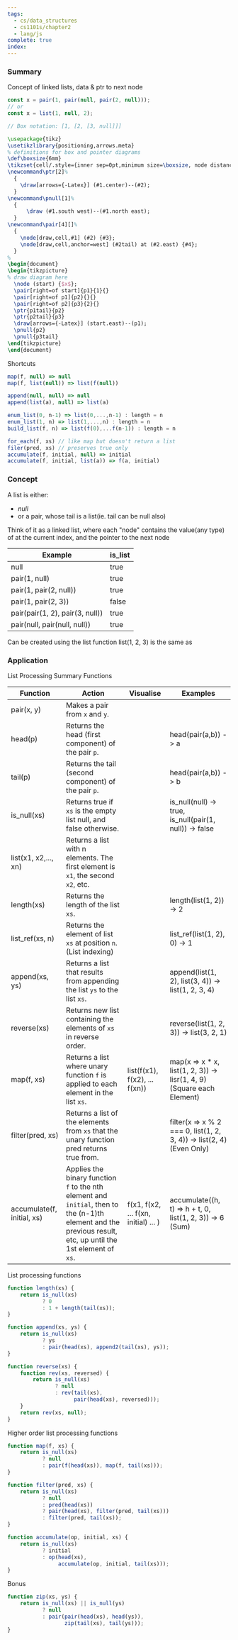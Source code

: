 ```yaml
---
tags:
  - cs/data_structures
  - cs1101s/chapter2
  - lang/js
complete: true
index:
---
```

### Summary
Concept of linked lists, data & ptr to next node
```js
const x = pair(1, pair(null, pair(2, null)));
// or
const x = list(1, null, 2);

// Box notation: [1, [2, [3, null]]]
```
```tikz
\usepackage{tikz}
\usetikzlibrary{positioning,arrows.meta}
% definitions for box and pointer diagrams
\def\boxsize{6mm}
\tikzset{cell/.style={inner sep=0pt,minimum size=\boxsize, node distance=2em and 3.5em}}
\newcommand\ptr[2]%
  {
    \draw[arrows={-Latex}] (#1.center)--(#2);
  }
\newcommand\pnull[1]%
  {
      \draw (#1.south west)--(#1.north east);
  }
\newcommand\pair[4][]%
  {
    \node[draw,cell,#1] (#2) {#3};
    \node[draw,cell,anchor=west] (#2tail) at (#2.east) {#4};
  }
% 
\begin{document}
\begin{tikzpicture}
% draw diagram here
  \node (start) {$x$};
  \pair[right=of start]{p1}{1}{}
  \pair[right=of p1]{p2}{}{}
  \pair[right=of p2]{p3}{2}{}
  \ptr{p1tail}{p2}
  \ptr{p2tail}{p3}
  \draw[arrows={-Latex}] (start.east)--(p1);
  \pnull{p2}
  \pnull{p3tail}
\end{tikzpicture}
\end{document}
```

Shortcuts
```js
map(f, null) => null
map(f, list(null)) => list(f(null))

append(null, null) => null
append(list(a), null) => list(a)

enum_list(0, n-1) => list(0,...,n-1) : length = n
enum_list(1, n) => list(1,...,n) : length = n
build_list(f, n) => list(f(0),...f(n-1)) : length = n

for_each(f, xs) // like map but doesn't return a list
filer(pred, xs) // preserves true only
accumulate(f, initial, null) => initial
accumulate(f, initial, list(a)) => f(a, initial)
```
### Concept
A list is either:
- _null_ 
- or a pair, whose tail is a list(ie. tail can be null also)

Think of it as a linked list, where each "node" contains the value(any type) of at the current index, and the pointer to the next node

| Example                         | is_list |
| ------------------------------- | ------- |
| null                            | true    |
| pair(1, null)                   | true    |
| pair(1, pair(2, null))          | true    |
| pair(1, pair(2, 3))             | false   |
| pair(pair(1, 2), pair(3, null)) | true    |
| pair(null, pair(null, null))    | true    |
Can be created using the list function
list(1, 2, 3) is the same as 
### Application
List Processing Summary Functions

| Function                   | Action                                                                                                                                                           | Visualise                            | Examples                                                                 |
| -------------------------- | ---------------------------------------------------------------------------------------------------------------------------------------------------------------- | ------------------------------------ | ------------------------------------------------------------------------ |
| pair(x, y)                 | Makes a pair from `x` and `y`.                                                                                                                                   |                                      |                                                                          |
| head(p)                    | Returns the head (first component) of the pair `p`.                                                                                                              |                                      | head(pair(a,b)) -> a                                                     |
| tail(p)                    | Returns the tail (second component) of the pair `p`.                                                                                                             |                                      | head(pair(a,b)) -> b                                                     |
| is_null(xs)                | Returns true if `xs` is the empty list null, and false otherwise.                                                                                                |                                      | is_null(null) -> true, is_null(pair(1, null)) -> false                   |
| list(x1, x2,..., xn)       | Returns a list with n elements. The first element is `x1`, the second `x2`, etc.                                                                                 |                                      |                                                                          |
| length(xs)                 | Returns the length of the list `xs`.                                                                                                                             |                                      | length(list(1, 2)) -> 2                                                  |
| list_ref(xs, n)            | Returns the element of list `xs` at position `n`. (List indexing)                                                                                                |                                      | list_ref(list(1, 2), 0) -> 1                                             |
| append(xs, ys)             | Returns a list that results from appending the list `ys` to the list `xs`.                                                                                       |                                      | append(list(1, 2), list(3, 4)) -> list(1, 2, 3, 4)                       |
| reverse(xs)                | Returns new list containing the elements of `xs` in reverse order.                                                                                               |                                      | reverse(list(1, 2, 3)) -> list(3, 2, 1)                                  |
| map(f, xs)                 | Returns a list where unary function `f` is applied to each element in the list `xs`.                                                                             | list(f(x1), f(x2), ... f(xn))        | map(x => x * x, list(1, 2, 3)) -> lisr(1, 4, 9)<br>(Square each Element) |
| filter(pred, xs)           | Returns a list of the elements from `xs` that the unary function pred returns true from.                                                                         |                                      | filter(x => x % 2 === 0, list(1, 2, 3, 4)) -> list(2, 4)<br>(Even Only)  |
| accumulate(f, initial, xs) | Applies the binary function `f` to the nth element and `initial`, then to the (n-1)th<br>element and the previous result, etc, up until the 1st element of `xs`. | f(x1, f(x2, ... f(xn, initial) ... ) | accumulate((h, t) => h + t, 0, list(1, 2, 3)) -> 6<br>(Sum)              |
List processing functions
```js
function length(xs) { 
	return is_null(xs)            
		   ? 0             
		   : 1 + length(tail(xs));
}

function append(xs, ys) {     
	return is_null(xs)            
		   ? ys            
		   : pair(head(xs), append2(tail(xs), ys));
}

function reverse(xs) {
	function rev(xs, reversed) {
		return is_null(xs)
			   ? null
			   : rev(tail(xs),
				     pair(head(xs), reversed)));
	}
	return rev(xs, null);
}
```
Higher order list processing functions
```js
function map(f, xs) {
	return is_null(xs)            
		   ? null            
		   : pair(f(head(xs)), map(f, tail(xs)));
}

function filter(pred, xs) {
	return is_null(xs)
		   ? null            
		   : pred(head(xs))            
		   ? pair(head(xs), filter(pred, tail(xs)))            
		   : filter(pred, tail(xs));
} 

function accumulate(op, initial, xs) {     
	return is_null(xs)            
		   ? initial            
		   : op(head(xs),                  
				accumulate(op, initial, tail(xs)));
} 
```
Bonus
```js
function zip(xs, ys) {
	return is_null(xs) || is_null(ys)
		   ? null
		   : pair(pair(head(xs), head(ys)),
				  zip(tail(xs), tail(ys)));
}
```